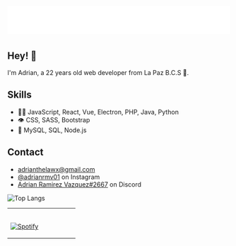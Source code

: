 <h1 align="center">
  <img src="https://raw.githubusercontent.com/AdrianRMV/AdrianRMV/master/name.svg" alt="Adrian Ramirez" />
</h1>

## Hey! 👋
I'm Adrian, a 22 years old web developer from La Paz B.C.S 📍.


## Skills
- 👨‍💻 JavaScript, React, Vue, Electron, PHP, Java, Python
- 👁️ CSS, SASS, Bootstrap
- 💽 MySQL, SQL, Node.js

## Contact
- [adrianthelawx@gmail.com](https://mailto:adrianthelawx@gmail.com)
- [@adrianrmv01](https://www.instagram.com/adrianrmv01/) on Instagram
- [Adrian Ramirez Vazquez#2667](./) on Discord

![Top Langs](https://github-readme-stats.vercel.app/api/top-langs/?username=AdrianRMV&hide=TeX&layout=compact)

<table width="100%"> 
  <tr>
  <td width="50%">

&nbsp; <br> [![Spotify](https://novatorem.vercel.app/api/spotify?background_color=0d1117&border_color=ffffff)](https://open.spotify.com/user/thelawx1)

  </td>
</table>
